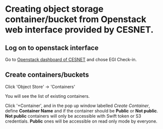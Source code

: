 # Creating object storage container/bucket from Openstack web interface provided by CESNET.

## Log on to openstack interface
Go to [Openstack dashboard of CESNET](https://dashboard.cloud.muni.cz/auth/login/) and chose EGI Check-in.

## Create containers/buckets
Click 'Object Store' -> 'Containers'


You will see the list of existing containers.  

Click '+Container', and in the pop up window labelled _Create Container_, define
**Container Name** and if the container should be **Public** or **Not public**.
**Not public** containers will only be accessible with Swift token or S3 credentials.
**Public** ones will be accessible on read only mode by everyone.



